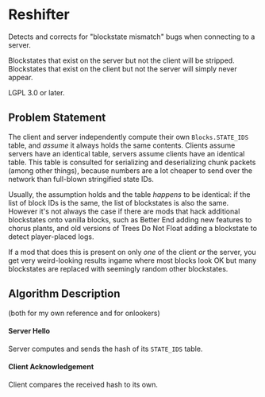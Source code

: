 Reshifter
=========

Detects and corrects for "blockstate mismatch" bugs when connecting to a server.

Blockstates that exist on the server but not the client will be stripped.  
Blockstates that exist on the client but not the server will simply never appear.

LGPL 3.0 or later.

## Problem Statement

The client and server independently compute their own `Blocks.STATE_IDS` table, and *assume* it always holds the same contents. Clients assume servers have an identical table, servers assume clients have an identical table. This table is consulted for serializing and deserializing chunk packets (among other things), because numbers are a lot cheaper to send over the network than full-blown stringified state IDs.

Usually, the assumption holds and the table *happens* to be identical: if the list of block IDs is the same, the list of blockstates is also the same. However it's not always the case if there are mods that hack additional blockstates onto vanilla blocks, such as Better End adding new features to chorus plants, and old versions of Trees Do Not Float adding a blockstate to detect player-placed logs.

If a mod that does this is present on only *one* of the client *or* the server, you get very weird-looking results ingame where most blocks look OK but many blockstates are replaced with seemingly random other blockstates.

## Algorithm Description

(both for my own reference and for onlookers)

#### Server Hello

Server computes and sends the hash of its `STATE_IDS` table.

#### Client Acknowledgement

Client compares the received hash to its own.